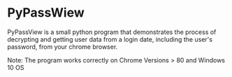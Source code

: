 # PyPassWiew
PyPassView is a small python program that demonstrates the process of decrypting and getting user data from a login date, 
including the user's password, from your chrome browser. 

Note: The program works correctly on Chrome Versions > 80 and Windows 10 OS
